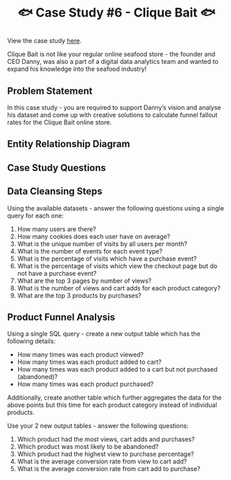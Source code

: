 # <p align="center" style="margin-top: 0px;">🐟 Case Study #6 - Clique Bait 🐟

View the case study [here](https://8weeksqlchallenge.com/case-study-6/).

Clique Bait is not like your regular online seafood store - the founder and CEO Danny, was also a part of a digital data analytics team and wanted to expand his knowledge into the seafood industry!

## Problem Statement
In this case study - you are required to support Danny’s vision and analyse his dataset and come up with creative solutions to calculate funnel fallout rates for the Clique Bait online store.

## Entity Relationship Diagram

## Case Study Questions
## Data Cleansing Steps
Using the available datasets - answer the following questions using a single query for each one:
1. How many users are there?
2. How many cookies does each user have on average?
3. What is the unique number of visits by all users per month?
4. What is the number of events for each event type?
5. What is the percentage of visits which have a purchase event?
6. What is the percentage of visits which view the checkout page but do not have a purchase event?
7. What are the top 3 pages by number of views?
8. What is the number of views and cart adds for each product category?
9. What are the top 3 products by purchases?

## Product Funnel Analysis
Using a single SQL query - create a new output table which has the following details:
- How many times was each product viewed?
- How many times was each product added to cart?
- How many times was each product added to a cart but not purchased (abandoned)?
- How many times was each product purchased?

Additionally, create another table which further aggregates the data for the above points but this time for each product category instead of individual products.

Use your 2 new output tables - answer the following questions:
1. Which product had the most views, cart adds and purchases?
2. Which product was most likely to be abandoned?
3. Which product had the highest view to purchase percentage?
4. What is the average conversion rate from view to cart add?
5. What is the average conversion rate from cart add to purchase?